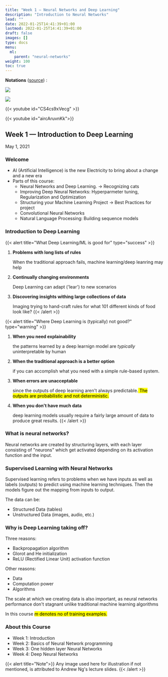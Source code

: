 ```yaml
---
title: "Week 1 — Neural Networks and Deep Learning"
description: "Introduction to Neural Networks"
lead: ""
date: 2022-01-25T14:41:39+01:00
lastmod: 2022-01-25T14:41:39+01:00
draft: false
images: []
type: docs
menu:
  ml:
    parent: "neural-networks"
weight: 100
toc: true
---
```


**Notations** ([source](https://d3c33hcgiwev3.cloudfront.net/\_106ac679d8102f2bee614cc67e9e5212\_deep-learning-notation.pdf?Expires=1620000000\&Signature=fe\~qRZvLw6SimSF12-T5HtrkfXkSimV5guX598PhKSOqjhkoGAKMFHrbJThtMzFJl0ZzDITzj43relXQnxoGzWr-Y2r\~4otSFE2hCJv8xPwUaQEovPt4Fk2p\~mS9ff5SZ2iaZFnbwaH4p9guk1sID82Pcs691QWZrx0EIezXYrM\_\&Key-Pair-Id=APKAJLTNE6QMUY6HBC5A)) :

![](/images/ml/intro_dl/neural_networks/0001.jpg)

![](/images/ml/intro_dl/neural_networks/0002.jpg)

{{< youtube id="CS4cs9xVecg" >}}

{{< youtube id="aircAruvnKk">}}

## Week 1 — Introduction to Deep Learning

May 1, 2021

### Welcome

* AI (Artificial Intelligence) is the new Electricity to bring about a change and a new era
* Parts of this course:
  * Neural Networks and Deep Learning. → Recognizing cats
  * Improving Deep Neural Networks: Hyperparmeter tuning, Regularization and Optimization
  * Structuring your Machine Learning Project → Best Practices for project
  * Convolutional Neural Networks
  * Natural Language Processing: Building sequence models

### Introduction to Deep Learning
{{< alert title="What Deep Learning/ML is good for" type="success" >}}
1. **Problems with long lists of rules**

    When the traditional approach fails, machine learning/deep leanring may help
2. **Continually changing environments**

    Deep Learning can adapt ('lear') to new scenarios
3. **Discovering insights withing large collections of data**

   Imaging trying to hand-craft rules for what 101 different kinds of food look like?
{{< /alert >}}

{{< alert title="Where Deep Learning is (typically) not good?" type="warning" >}}
1. **When you need explainability**

   the patterns learned by a deep learnign model are *typically* uninterpretable by human
2. **When the traditional approach is a better option**

   if you can accomplish what you need with a simple rule-based system.
3. **When errors are unacceptable**

   since the outputs of deep learning aren't always predictable.<mark class="v"> The outputs are probabilistic and not deterministic.</mark>
4. **When you don't have much data**

   deep learning models usually require a fairly large amount of data to produce great results.
{{< /alert >}}
### What is neural networks?

Neural networks are created by structuring layers, with each layer consisting of "neurons" which get activated depending on its activation function and the input.

### Supervised Learning with Neural Networks

Supervised learning refers to problems when we have inputs as well as labels (outputs) to predict using machine learning techniques. Then the models figure out the mapping from inputs to output.

The data can be:

* Structured Data (tables)
* Unstructured Data (images, audio, etc.)

### Why is Deep Learning taking off?

Three reasons:

* Backpropagation algorithm
* Glorot and He initialization
* ReLU (Rectified Linear Unit) activation function

Other reasons:

* Data
* Computation power
* Algorithms

The scale at which we creating data is also important, as neural networks performance don't stagnant unlike traditional machine learning algorithms

In this course <mark class="y">$m$ denotes no of training examples.</mark>

### About this Course
* Week 1: Introduction
* Week 2: Basics of Neural Network programming
* Week 3: One hidden layer Neural Networks
* Week 4: Deep Neural Networks

{{< alert title="Note">}}
Any image used here for illustration if not mentioned, is attributed to Andrew Ng's lecture slides.
{{< /alert >}}